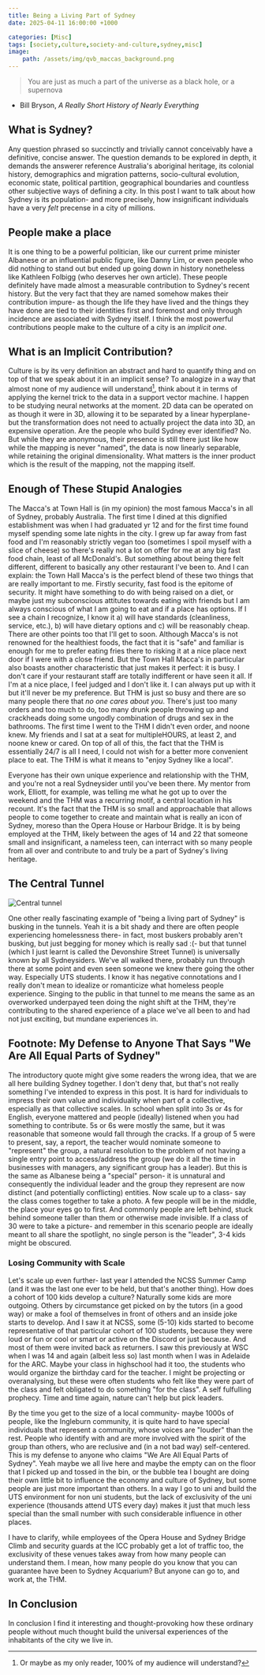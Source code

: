 ```yaml
---
title: Being a Living Part of Sydney
date: 2025-04-11 16:00:00 +1000

categories: [Misc]
tags: [society,culture,society-and-culture,sydney,misc]
image:
    path: /assets/img/qvb_maccas_background.png
---
```


> You are just as much a part of the universe as a black hole, or a supernova
- Bill Bryson, *A Really Short History of Nearly Everything*

## What is Sydney?

Any question phrased so succinctly and trivially cannot conceivably have a definitive, concise answer. The question demands to be explored in depth, it demands the answerer reference Australia's aboriginal heritage, its colonial history, demographics and migration patterns, socio-cultural evolution, economic state, political partition, geographical boundaries and countless other subjective ways of defining a city. In this post I want to talk about how Sydney is its population- and more precisely, how insignificant individuals have a very *felt* precense in a city of millions.

## People make a place

It is one thing to be a powerful politician, like our current prime minister Albanese or an influential public figure, like Danny Lim, or even people who did nothing to stand out but ended up going down in history nonetheless like Kathleen Folbigg (who deserves her own article). These people definitely have made almost a measurable contribution to Sydney's recent history. But the very fact that they are named somehow makes their contribution impure- as though the life they have lived and the things they have done are tied to their identities first and foremost and only through incidence are associated with Sydney itself. I think the most powerful contributions people make to the culture of a city is an *implicit one*.

## What is an Implicit Contribution?

Culture is by its very definition an abstract and hard to quantify thing and on top of that we speak about it in an implicit sense? To analogize in a way that almost none of my audience will understand[^footnote], think about it in terms of applying the kernel trick to the data in a support vector machine. I happen to be studying neural networks at the moment. 2D data can be operated on as though it were in 3D, allowing it to be separated by a linear hyperplane- but the transformation does not need to actually project the data into 3D, an expensive operation. Are the people who build Sydney ever identified? No. But while they are anonymous, their presence is still there just like how while the mapping is never "named", the data is now linearly separable, while retaining the original dimensionality. What matters is the inner product which is the result of the mapping, not the mapping itself.

[^footnote]: Or maybe as my only reader, 100% of my audience will understand?

## Enough of These Stupid Analogies

The Macca's at Town Hall is (in my opinion) the most famous Macca's in all of Sydney, probably Australia. The first time I dined at this dignified establishment was when I had graduated yr 12 and for the first time found myself spending some late nights in the city. I grew up far away from fast food and I'm reasonably strictly vegan too (sometimes I spoil myself with a slice of cheese) so there's really not a lot on offer for me at any big fast food chain, least of all McDonald's. But something about being there felt different, different to basically any other restaurant I've been to. And I can explain: the Town Hall Macca's is the perfect blend of these two things that are really important to me. Firstly security, fast food is the epitome of security. It might have something to do with being raised on a diet, or maybe just my subconscious attitutes towards eating with friends but I am always conscious of what I am going to eat and if a place has options. If I see a chain I recognize, I know it a) will have standards (cleanliness, service, etc.), b) will have dietary options and c) will be reasonably cheap. There are other points too that I'll get to soon. Although Macca's is not renowned for the healthiest foods, the fact that it is "safe" and familiar is enough for me to prefer eating fries there to risking it at a nice place next door if I were with a close friend. But the Town Hall Macca's in particular also boasts another characteristic that just makes it perfect: it is busy. I don't care if your restaurant staff are totally indifferent or have seen it all. If I'm at a nice place, I feel judged and I don't like it. I can always put up with it but it'll never be my preference. But THM is just so busy and there are so many people there that *no one cares about you*. There's just too many orders and too much to do, too many drunk people throwing up and crackheads doing some ungodly combination of drugs and sex in the bathrooms. The first time I went to the THM I didn't even order, and noone knew. My friends and I sat at a seat for multipleHOURS, at least 2, and noone knew or cared. On top of all of this, the fact that the THM is essentially 24/7 is all I need, I could not wish for a better more convenient place to eat. The THM is what it means to "enjoy Sydney like a local".

Everyone has their own unique experience and relationship with the THM, and you're not a real Sydneysider until you've been there. My mentor from work, Elliott, for example, was telling me what he got up to over the weekend and the THM was a recurring motif, a central location in his recount. It's the fact that the THM is so small and approachable that allows people to come together to create and maintain what is really an icon of Sydney, moreso than the Opera House or Harbour Bridge. It is by being employed at the THM, likely between the ages of 14 and 22 that someone small and insignificant, a nameless teen, can interract with so many people from all over and contribute to and truly be a part of Sydney's living heritage.

## The Central Tunnel

![Central tunnel](/assets/img/central_tunnel.png)

One other really fascinating example of "being a living part of Sydney" is busking in the tunnels. Yeah it is a bit shady and there are often people experiencing homelessness there- in fact, most buskers probably aren't busking, but just begging for money which is really sad :(- but that tunnel (which I just learnt is called the Devonshire Street Tunnel) is universally known by all Sydneysiders. We've all walked there, probably run through there at some point and even seen someone we knew there going the other way. Especially UTS students. I know it has negative connotations and I really don't mean to idealize or romanticize what homeless people experience. Singing to the public in that tunnel to me means the same as an overworked underpayed teen doing the night shift at the THM, they're contributing to the shared experience of a place we've all been to and had not just exciting, but mundane experiences in.

## Footnote: My Defense to Anyone That Says "We Are All Equal Parts of Sydney"

The introductory quote might give some readers the wrong idea, that we are all here building Sydney together. I don't deny that, but that's not really something I've intended to express in this post. It is hard for individuals to impress their own value and individuality when part of a collective, especially as that collective scales. In school when split into 3s or 4s for English, everyone mattered and people (ideally) listened when you had something to contribute. 5s or 6s were mostly the same, but it was reasonable that someone would fall through the cracks. If a group of 5 were to present, say, a report, the teacher would nominate someone to "represent" the group, a natural resolution to the problem of not having a single entry point to access/address the group (we do it all the time in businesses with managers, any significant group has a leader). But this is the same as Albanese being a "special" person- it is unnatural and consequently the individual leader and the group they represent are now distinct (and potentially conflicting) entities. Now scale up to a class- say the class comes together to take a photo. A few people will be in the middle, the place your eyes go to first. And commonly people are left behind, stuck behind someone taller than them or otherwise made invisible. If a class of 30 were to take a picture- and remember in this scenario people are ideally meant to all share the spotlight, no single person is the "leader", 3-4 kids might be obscured.

### Losing Community with Scale

Let's scale up even further- last year I attended the NCSS Summer Camp (and it was the last one ever to be held, but that's another thing). How does a cohort of 100 kids develop a culture? Naturally some kids are more outgoing. Others by circumstance get picked on by the tutors (in a good way) or make a fool of themselves in front of others and an inside joke starts to develop. And I saw it at NCSS, some (5-10) kids started to become representative of that particular cohort of 100 students, because they were loud or fun or cool or smart or active on the Discord or just because. And most of them were invited back as returners. I saw this previously at WSC when I was 14 and again (albeit less so) last month when I was in Adelaide for the ARC. Maybe your class in highschool had it too, the students who would organize the birthday card for the teacher. I might be projecting or overanalysing, but these were often students who felt like they were part of the class and felt obligated to do something "for the class". A self fulfulling prophecy. Time and time again, nature can't help but pick leaders.

By the time you get to the size of a local community- maybe 1000s of people, like the Ingleburn community, it is quite hard to have special individuals that represent a community, whose voices are "louder" than the rest. People who identify with and are more involved with the spirit of the group than others, who are reclusive and (in a not bad way) self-centered. This is my defense to anyone who claims "We Are All Equal Parts of Sydney". Yeah maybe we all live here and maybe the empty can on the floor that I picked up and tossed in the bin, or the bubble tea I bought are doing their own little bit to influence the economy and culture of Sydney, but some people are just more important than others. In a way I go to uni and build the UTS environment for non uni students, but the lack of exclusivity of the uni experience (thousands attend UTS every day) makes it just that much less special than the small number with such considerable influence in other places.

I have to clarify, while employees of the Opera House and Sydney Bridge Climb and security guards at the ICC probably get a lot of traffic too, the exclusivity of these venues takes away from how many people can understand them. I mean, how many people do you know that you can guarantee have been to Sydney Acquarium? But anyone can go to, and work at, the THM.

## In Conclusion

In conclusion I find it interesting and thought-provoking how these ordinary people without much thought build the universal experiences of the inhabitants of the city we live in. 